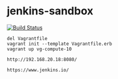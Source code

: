 # jenkins-sandbox


  [![Build Status](https://travis-ci.com/githubfoam/jenkins-sandbox.svg?branch=master)](https://travis-ci.com/githubfoam/jenkins-sandbox)  

~~~~
del Vagrantfile
vagrant init --template Vagrantfile.erb 
vagrant up vg-compute-10

http://192.168.20.18:8080/

~~~~
~~~~
https://www.jenkins.io/
~~~~

